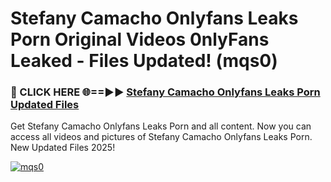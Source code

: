 # Stefany Camacho Onlyfans Leaks Porn Original Videos 0nlyFans Leaked - Files Updated! (mqs0)

<h3>🔴 CLICK HERE 🌐==►► <a href="https://tinyurl.com/2wckxsce" rel="nofollow">Stefany Camacho Onlyfans Leaks Porn Updated Files</a></h3>

Get Stefany Camacho Onlyfans Leaks Porn and all content. Now you can access all videos and pictures of Stefany Camacho Onlyfans Leaks Porn. New Updated Files 2025!

[![mqs0](https://i.imgur.com/AFduVYN.gif)](https://tinyurl.com/2wckxsce)
